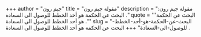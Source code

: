 +++
author = "جيم رون"
title = "مقولة جيم رون"
description = "مقولة جيم رون: البحث عن الحكمة هو أحد الخطط للوصول الى السعادة ."
quote = '''البحث عن الحكمة هو أحد الخطط للوصول الى السعادة .'''
slug = "البحث-عن-الحكمة-هو-أحد-الخطط-للوصول-الى-السعادة"
+++
البحث عن الحكمة هو أحد الخطط للوصول الى السعادة .
